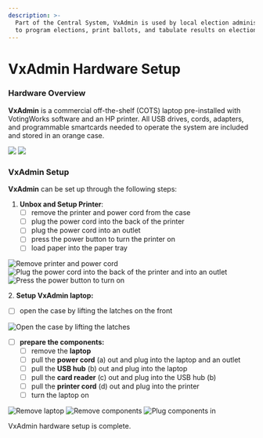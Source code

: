 ```yaml
---
description: >-
  Part of the Central System, VxAdmin is used by local election administrators
  to program elections, print ballots, and tabulate results on election night.
---
```


# VxAdmin Hardware Setup

### Hardware Overview

**VxAdmin** is a commercial off-the-shelf (COTS) laptop pre-installed with VotingWorks software and an HP printer. All USB drives, cords, adapters, and programmable smartcards needed to operate the system are included and stored in an orange case.

![](<../.gitbook/assets/VxAdmin case.png>) ![](<../.gitbook/assets/VxAdmin unpacked.png>)

### **VxAdmin** Setup

**VxAdmin** can be set up through the following steps:

1. **Unbox and Setup Printer**:&#x20;
   * [ ] remove the printer and power cord from the case
   * [ ] plug the power cord into the back of the printer
   * [ ] plug the power cord into an outlet
   * [ ] press the power button to turn the printer on
   * [ ] load paper into the paper tray

![Remove printer and power cord](<../.gitbook/assets/printer in case.png>) ![Plug the power cord into the back of the printer and into an outlet](<../.gitbook/assets/printer power cord.png>) ![Press the power button to turn on](<../.gitbook/assets/printer power button (1).png>)

2\. **Setup VxAdmin laptop:**

* [ ] open the case by lifting the latches on the front

<div align="left">

<img src="../.gitbook/assets/image (120).png" alt="Open the case by lifting the latches">

</div>

* [ ] **prepare the components:**
  * [ ] remove the **laptop**
  * [ ] pull the **power cord** (a) out and plug into the laptop and an outlet
  * [ ] pull the **USB hub** (b) out and plug into the laptop
  * [ ] pull the **card reader** (c) out and plug into the USB hub (b)
  * [ ] pull the **printer cord** (d) out and plug into the printer
  * [ ] turn the laptop on

![Remove laptop](<../.gitbook/assets/VxAdmin case open laptop in.png>) ![Remove components](<../.gitbook/assets/VxAdmin case open laptop removed.png>) ![Plug components in](<../.gitbook/assets/vxadmin peripherals (1).png>)

VxAdmin hardware setup is complete.

